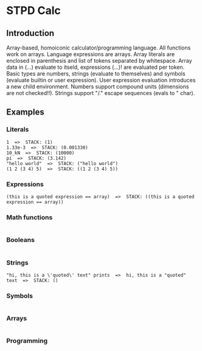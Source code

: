 # STPD Calc
## Introduction
Array-based, homoiconic calculator/programming language. All functions work on arrays. Language expressions are arrays.
Array literals are enclosed in parenthesis and list of tokens separated by whitespace. Array data in (...) evaluate to itseld, expressions (...)! are evaluated per token.
Basic types are numbers, strings (evaluate to themselves) and symbols (evaluate builtin or user expression). User expression evaluation introduces a new child environment.
Numbers support compound units (dimensions are not checked!!). Strings support "/." escape sequences (evals to " char).
## Examples
### Literals
```
1  =>  STACK: (1)
1.33e-3  =>  STACK: (0.001330)
10_kN  =>  STACK: (10000)
pi  =>  STACK: (3.142)
"hello world"  =>  STACK: ("hello world")
(1 2 (3 4) 5)  =>  STACK: ((1 2 (3 4) 5))
```
### Expressions
```
(this is a quoted expression == array)  =>  STACK: ((this is a quoted expression == array))
```
### Math functions
```
```
### Booleans
```
```
### Strings
```
"hi, this is a \'quoted\' text" prints  =>  hi, this is a "quoted" text  =>  STACK: ()
```
### Symbols
```
```
### Arrays
```
```
### Programming
```
```
